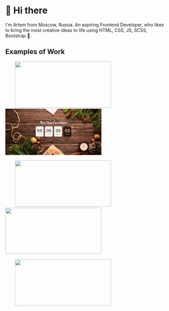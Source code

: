 # 👋 Hi there 
I'm Artem from Moscow, Russia. An aspiring Frontend Developer, who likes to bring the most creative ideas to life using HTML, CSS, JS, SCSS, Bootstrap 🚀.

## Examples of Work
<p float="left">
  <a href="https://aslyubavin.github.io/project-Weather-forecast/"><img src="weather.gif" width="300" height="144" hspace="30"/></a>
  <a href="https://aslyubavin.github.io/timer-newyear/"><img src="timer.gif" width="300" height="144" /></a>
</p> 
<p float="left">
<a href="https://aslyubavin.github.io/project-Healthy-calculator/"><img src="healthy.gif" width="300" height="144" hspace="30"/></a>
<a href="https://aslyubavin.github.io/project-Lugar/"><img src="lugar.gif" width="300" height="144" /></a>
</p>
<p float="left">
<a href="https://aslyubavin.github.io/project-Gallery/"><img src="gallery.gif" width="300" height="144" hspace="30"/></a>
</p>
